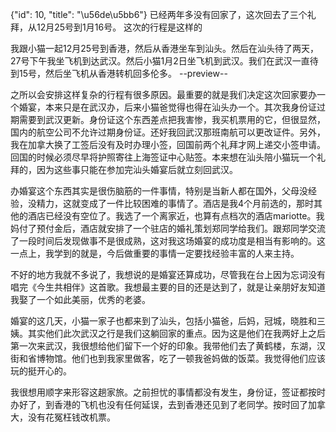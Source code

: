 {"id": 10, "title": "\u56de\u5bb6"}
已经两年多没有回家了，这次回去了三个礼拜，从12月25号到1月16号。 这次的行程是这样的

我跟小猫一起12月25号到香港，然后从香港坐车到汕头。然后在汕头待了两天，27号下午我坐飞机到达武汉。然后小猫1月2日坐飞机到武汉。我们在武汉一直待到15号，然后坐飞机从香港转机回多伦多。
--preview--

之所以会安排这样复杂的行程有很多原因。最重要的就是我们决定这次回家要办一个婚宴，本来只是在武汉办，后来小猫爸觉得也得在汕头办一个。其次我身份证过期需要到武汉更新。身份证这个东西差点把我害惨，我买机票用的它，但很显然，国内的航空公司不允许过期身份证。还好我回武汉那班南航可以更改证件。另外，我在加拿大换了工签后没有及时办理小签，回国前两个礼拜才网上递交小签申请。回国的时候必须尽早将护照寄往上海签证中心贴签。本来想在汕头陪小猫玩一个礼拜的，因为这些事只能在参加完汕头婚宴后就立刻回武汉。

办婚宴这个东西其实是很伤脑筋的一件事情，特别是当新人都在国外，父母没经验，没精力，这就变成了一件比较困难的事情了。酒店是我4个月前选的，那时其他的酒店已经没有空位了。我选了一个离家近，也算有点档次的酒店mariotte。我妈付了预付金后，酒店就安排了一个驻店的婚礼策划郑同学给我们。跟郑同学交流了一段时间后发现做事不是很成熟，这对我这场婚宴的成功度是相当有影响的。这一点上，我学到的就是，今后做重要的事情一定要找经验丰富的人来主持。

不好的地方我就不多说了，我想说的是婚宴还算成功，尽管我在台上因为忘词没有唱完《今生共相伴》这首歌。我想最主要的目的还是达到了，就是让亲朋好友知道我娶了一个如此美丽，优秀的老婆。

婚宴的这几天，小猫一家子也都来到了汕头，包括小猫爸，后妈，冠城，晓胜和三姨。其实他们此次武汉之行是我们这躺回家的重点。因为这是他们在我两好上之后第一次来武汉，我很想给他们留下一个好的印象。我带他们去了黄鹤楼，东湖，汉街和省博物馆。他们也到我家里做客，吃了一顿我爸妈做的饭菜。我觉得他们应该玩的挺开心的。

我很想用顺字来形容这趟家旅。之前担忧的事情都没有发生，身份证，签证都按时办好了，到香港的飞机也没有任何延误，去到香港还见到了老同学。按时回了加拿大，没有花冤枉钱改机票。